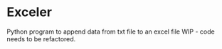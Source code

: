 # Exceler
Python program to append data from txt file to an excel file
WIP - code needs to be refactored.
